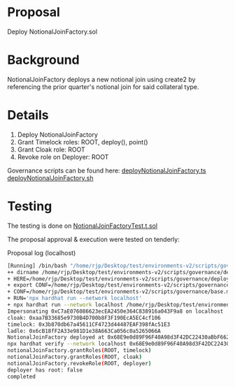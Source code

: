 # Proposal

Deploy NotionalJoinFactory.sol

# Background

NotionalJoinFactory deploys a new notional join using create2 by referencing the prior quarter's notional join for said collateral type.

# Details

1. Deploy NotionalJoinFactory
2. Grant Timelock roles: ROOT, deploy(), point()
3. Grant Cloak role: ROOT
4. Revoke role on Deployer: ROOT


Governance scripts can be found here:
[deployNotionalJoinFactory.ts](https://github.com/yieldprotocol/environments-v2/blob/34e871af772971178a42f5749da6c93f41f9bd24/scripts/governance/deploy/deployNotionalJoinFactory.ts) 
[deployNotionalJoinFactory.sh](https://github.com/yieldprotocol/environments-v2/blob/34e871af772971178a42f5749da6c93f41f9bd24/scripts/governance/deploy/deployNotionalJoinFactory.sh)

# Testing

The testing is done on [NotionalJoinFactoryTest.t.sol](https://github.com/yieldprotocol/environments-v2/blob/34e871af772971178a42f5749da6c93f41f9bd24/test/foundry/NotionalJoinFactoryTest.t.sol)

The proposal approval & execution were tested on tenderly:

Proposal log (localhost)

```bash
[Running] /bin/bash "/home/rjp/Desktop/test/environments-v2/scripts/governance/deploy/deployNotionalJoinFactory.sh"
++ dirname /home/rjp/Desktop/test/environments-v2/scripts/governance/deploy/deployNotionalJoinFactory.sh
+ HERE=/home/rjp/Desktop/test/environments-v2/scripts/governance/deploy
+ export CONF=/home/rjp/Desktop/test/environments-v2/scripts/governance/base.mainnet.config
+ CONF=/home/rjp/Desktop/test/environments-v2/scripts/governance/base.mainnet.config
+ RUN='npx hardhat run --network localhost'
+ npx hardhat run --network localhost /home/rjp/Desktop/test/environments-v2/scripts/governance/deploy/deployNotionalJoinFactory.ts
Impersonating 0xC7aE076086623ecEA2450e364C838916a043F9a8 on localhost
cloak: 0xaa7B33685e9730B4D700b8F3F190EcA5EC4cf106
timelock: 0x3b870db67a45611CF4723d44487EAF398fAc51E3
ladle: 0x6cB18fF2A33e981D1e38A663Ca056c0a5265066A
NotionalJoinFactory deployed at 0x68E9e0d89F96F40A98d3F42DC22430aBbF662a1A
npx hardhat verify --network localhost 0x68E9e0d89F96F40A98d3F42DC22430aBbF662a1A 0x6cB18fF2A33e981D1e38A663Ca056c0a5265066A 
notionalJoinFactory.grantRoles(ROOT, timelock)
notionalJoinFactory.grantRoles(ROOT, cloak)
notionalJoinFactory.revokeRole(ROOT, deployer)
deployer has root: false
completed
```